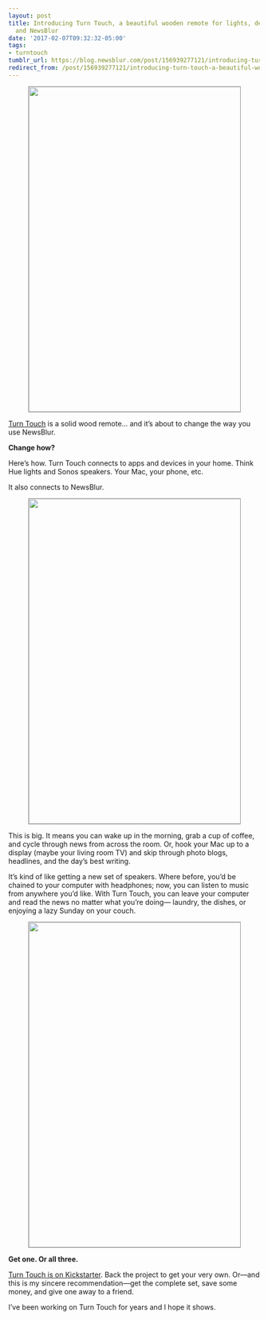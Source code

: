 ```yaml
---
layout: post
title: Introducing Turn Touch, a beautiful wooden remote for lights, devices, apps,
  and NewsBlur
date: '2017-02-07T09:32:32-05:00'
tags:
- turntouch
tumblr_url: https://blog.newsblur.com/post/156939277121/introducing-turn-touch-a-beautiful-wooden-remote
redirect_from: /post/156939277121/introducing-turn-touch-a-beautiful-wooden-remote
---
```

<figure class="tmblr-full" data-orig-height="1333" data-orig-width="2000" data-orig-src="https://turntouch.com/static/images/media-kit/photos/Turn%20Touch-3259c.jpg"><img src="https://64.media.tumblr.com/eeb4ddd71d9ff88a4cfd40e2ad325bd7/tumblr_inline_pa8u8e6UER1qg4k90_540.jpg" style="width: 650px;border: 1px solid #909090;" data-orig-height="1333" data-orig-width="2000" data-orig-src="https://turntouch.com/static/images/media-kit/photos/Turn%20Touch-3259c.jpg"></figure>

[Turn Touch](https://turntouch.com/kickstarter) is a solid wood remote… and it’s about to change the way you use NewsBlur.

**Change how?**

Here’s how. Turn Touch connects to apps and devices in your home. Think Hue lights and Sonos speakers. Your Mac, your phone, etc.

It also connects to NewsBlur.

<figure class="tmblr-full" data-orig-height="760" data-orig-width="1360" data-orig-src="https://turntouch.com/static/images/media-kit/graphics/use-case-news@2x.jpg"><img src="https://64.media.tumblr.com/aeecaab8bc827ac224da4a35f107c3da/tumblr_inline_pa8u8eub5F1qg4k90_540.jpg" style="width: 650px;border: 1px solid #909090;" data-orig-height="760" data-orig-width="1360" data-orig-src="https://turntouch.com/static/images/media-kit/graphics/use-case-news@2x.jpg"></figure>

This is big. It means you can wake up in the morning, grab a cup of coffee, and cycle through news from across the room. Or, hook your Mac up to a display (maybe your living room TV) and skip through photo blogs, headlines, and the day’s best writing.

It’s kind of like getting a new set of speakers. Where before, you’d be chained to your computer with headphones; now, you can listen to music from anywhere you’d like. With Turn Touch, you can leave your computer and read the news no matter what you’re doing— laundry, the dishes, or enjoying a lazy Sunday on your couch.

<figure class="tmblr-full" data-orig-height="877" data-orig-width="2000" data-orig-src="https://turntouch.com/static/images/media-kit/photos/Turn%20Touch-3248c.jpg"><img src="https://64.media.tumblr.com/055f15250001fcf74521a336a27b4e09/tumblr_inline_pa8u8fBOgG1qg4k90_540.jpg" style="width: 650px;border: 1px solid #909090;" data-orig-height="877" data-orig-width="2000" data-orig-src="https://turntouch.com/static/images/media-kit/photos/Turn%20Touch-3248c.jpg"></figure>

**Get one. Or all three.**

[Turn Touch is on Kickstarter](https://turntouch.com/kickstarter). Back the project to get your very own. Or—and this is my sincere recommendation—get the complete set, save some money, and give one away to a friend.

I’ve been working on Turn Touch for years and I hope it shows.

